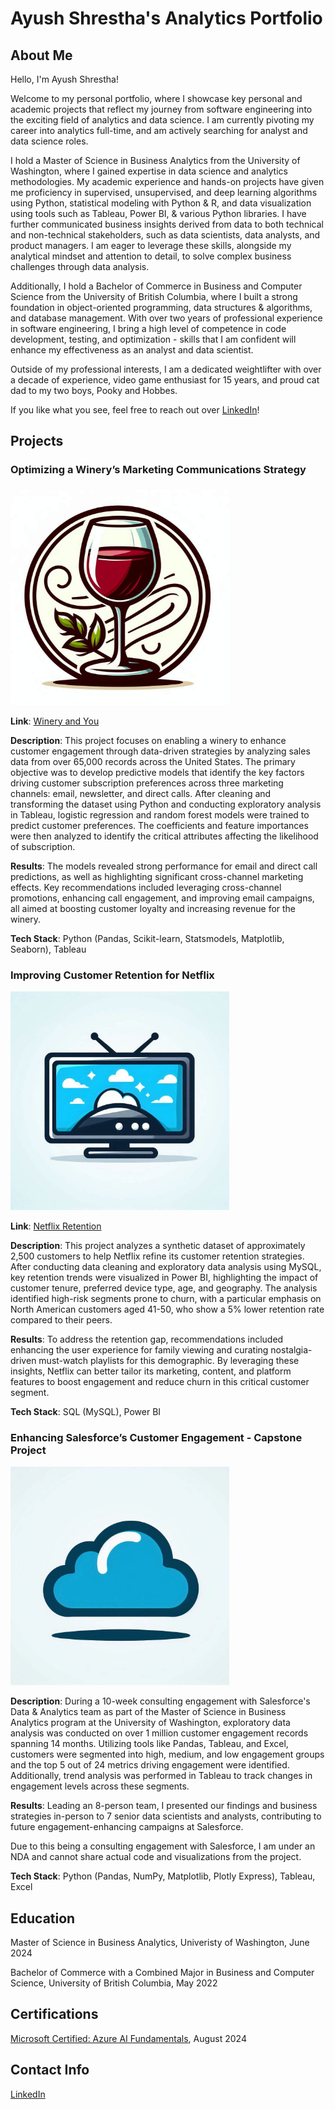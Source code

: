 # Ayush Shrestha's Analytics Portfolio

## About Me

Hello, I'm Ayush Shrestha!

Welcome to my personal portfolio, where I showcase key personal and academic projects that reflect my journey from software engineering into the exciting field of analytics and data science. I am currently pivoting my career into analytics full-time, and am actively searching for analyst and data science roles.

I hold a Master of Science in Business Analytics from the University of Washington, where I gained expertise in data science and analytics methodologies. My academic experience and hands-on projects have given me proficiency in supervised, unsupervised, and deep learning algorithms using Python, statistical modeling with Python & R, and data visualization using tools such as Tableau, Power BI, & various Python libraries. I have further communicated business insights derived from data to both technical and non-technical stakeholders, such as data scientists, data analysts, and product managers. I am eager to leverage these skills, alongside my analytical mindset and attention to detail, to solve complex business challenges through data analysis.

Additionally, I hold a Bachelor of Commerce in Business and Computer Science from the University of British Columbia, where I built a strong foundation in object-oriented programming, data structures & algorithms, and database management. With over two years of professional experience in software engineering, I bring a high level of competence in code development, testing, and optimization - skills that I am confident will enhance my effectiveness as an analyst and data scientist.

Outside of my professional interests, I am a dedicated weightlifter with over a decade of experience, video game enthusiast for 15 years, and proud cat dad to my two boys, Pooky and Hobbes.

If you like what you see, feel free to reach out over [LinkedIn](https://www.linkedin.com/in/ayush-yoshi-shrestha/)!

## Projects

### Optimizing a Winery’s Marketing Communications Strategy

<img src="artifacts/winery.png" width=350 height=350>

**Link**: [Winery and You](https://github.com/hobbeskocha/winery-and-you)

**Description**:
This project focuses on enabling a winery to enhance customer engagement through data-driven strategies by analyzing sales data from over 65,000 records across the United States. The primary objective was to develop predictive models that identify the key factors driving customer subscription preferences across three marketing channels: email, newsletter, and direct calls. After cleaning and transforming the dataset using Python and conducting exploratory analysis in Tableau, logistic regression and random forest models were trained to predict customer preferences. The coefficients and feature importances were then analyzed to identify the critical attributes affecting the likelihood of subscription.

**Results**:
The models revealed strong performance for email and direct call predictions, as well as highlighting significant cross-channel marketing effects. Key recommendations included leveraging cross-channel promotions, enhancing call engagement, and improving email campaigns, all aimed at boosting customer loyalty and increasing revenue for the winery.

**Tech Stack**:
Python (Pandas, Scikit-learn, Statsmodels, Matplotlib, Seaborn), Tableau

### Improving Customer Retention for Netflix

<img src="artifacts/streaming.png" width=350 height=350>

**Link**: [Netflix Retention](https://github.com/hobbeskocha/netflix-retention)

**Description**:
This project analyzes a synthetic dataset of approximately 2,500 customers to help Netflix refine its customer retention strategies. After conducting data cleaning and exploratory data analysis using MySQL, key retention trends were visualized in Power BI, highlighting the impact of customer tenure, preferred device type, age, and geography. The analysis identified high-risk segments prone to churn, with a particular emphasis on North American customers aged 41-50, who show a 5% lower retention rate compared to their peers.

**Results**:
To address the retention gap, recommendations included enhancing the user experience for family viewing and curating nostalgia-driven must-watch playlists for this demographic. By leveraging these insights, Netflix can better tailor its marketing, content, and platform features to boost engagement and reduce churn in this critical customer segment.

**Tech Stack**: SQL (MySQL), Power BI

### Enhancing Salesforce’s Customer Engagement - Capstone Project

<img src="artifacts/blue-cloud.png" width=350 height=350>

**Description**:
During a 10-week consulting engagement with Salesforce's Data & Analytics team as part of the Master of Science in Business Analytics program at the University of Washington, exploratory data analysis was conducted on over 1 million customer engagement records spanning 14 months. Utilizing tools like Pandas, Tableau, and Excel, customers were segmented into high, medium, and low engagement groups and the top 5 out of 24 metrics driving engagement were identified. Additionally, trend analysis was performed in Tableau to track changes in engagement levels across these segments.

**Results**:
Leading an 8-person team, I presented our findings and business strategies in-person to 7 senior data scientists and analysts, contributing to future engagement-enhancing campaigns at Salesforce.

Due to this being a consulting engagement with Salesforce, I am under an NDA and cannot share actual code and visualizations from the project.

**Tech Stack**:
Python (Pandas, NumPy, Matplotlib, Plotly Express), Tableau, Excel

## Education

Master of Science in Business Analytics, Univeristy of Washington, June 2024

Bachelor of Commerce with a Combined Major in Business and Computer Science, University of British Columbia, May 2022

## Certifications

[Microsoft Certified: Azure AI Fundamentals](https://learn.microsoft.com/api/credentials/share/en-us/ayushres-8993/72FFBA6B68CC6CD1?sharingId), August 2024

## Contact Info

[LinkedIn](https://www.linkedin.com/in/ayush-yoshi-shrestha/)